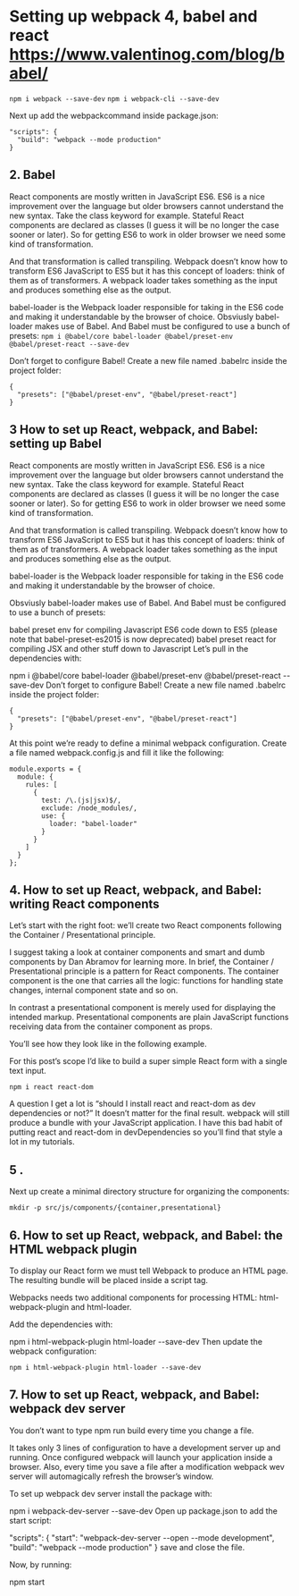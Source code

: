 # Setting up webpack 4, babel and react https://www.valentinog.com/blog/babel/


`npm i webpack --save-dev`
`npm i webpack-cli --save-dev`

Next up add the webpackcommand inside package.json:
```
"scripts": {
  "build": "webpack --mode production"
}
```



## 2.  Babel
React components are mostly written in JavaScript ES6. ES6 is a nice improvement over the language but older browsers cannot understand the new syntax. Take the class keyword for example. Stateful React components are declared as classes (I guess it will be no longer the case sooner or later). So for getting ES6 to work in older browser we need some kind of transformation.

And that transformation is called transpiling. Webpack doesn’t know how to transform ES6 JavaScript to ES5 but it has this concept of loaders: think of them as of transformers. A webpack loader takes something as the input and produces something else as the output.

babel-loader is the Webpack loader responsible for taking in the ES6 code and making it understandable by the browser of choice.
Obsviusly babel-loader makes use of Babel. And Babel must be configured to use a bunch of presets: `npm i @babel/core babel-loader @babel/preset-env @babel/preset-react --save-dev`

Don’t forget to configure Babel! Create a new file named .babelrc inside the project folder:
```
{
  "presets": ["@babel/preset-env", "@babel/preset-react"]
}
```

## 3 How to set up React, webpack, and Babel: setting up Babel
React components are mostly written in JavaScript ES6. ES6 is a nice improvement over the language but older browsers cannot understand the new syntax. Take the class keyword for example. Stateful React components are declared as classes (I guess it will be no longer the case sooner or later). So for getting ES6 to work in older browser we need some kind of transformation.

And that transformation is called transpiling. Webpack doesn’t know how to transform ES6 JavaScript to ES5 but it has this concept of loaders: think of them as of transformers. A webpack loader takes something as the input and produces something else as the output.

babel-loader is the Webpack loader responsible for taking in the ES6 code and making it understandable by the browser of choice.

Obsviusly babel-loader makes use of Babel. And Babel must be configured to use a bunch of presets:

babel preset env for compiling Javascript ES6 code down to ES5 (please note that babel-preset-es2015 is now deprecated)
babel preset react for compiling JSX and other stuff down to Javascript
Let’s pull in the dependencies with:

npm i @babel/core babel-loader @babel/preset-env @babel/preset-react --save-dev
Don’t forget to configure Babel! Create a new file named .babelrc inside the project folder:

```
{
  "presets": ["@babel/preset-env", "@babel/preset-react"]
}
```

At this point we’re ready to define a minimal webpack configuration.
Create a file named webpack.config.js and fill it like the following:

```
module.exports = {
  module: {
    rules: [
      {
        test: /\.(js|jsx)$/,
        exclude: /node_modules/,
        use: {
          loader: "babel-loader"
        }
      }
    ]
  }
};

```


## 4. How to set up React, webpack, and Babel: writing React components
Let’s start with the right foot: we’ll create two React components following the Container / Presentational principle.

I suggest taking a look at container components and smart and dumb components by Dan Abramov for learning more. In brief, the Container / Presentational principle is a pattern for React components. The container component is the one that carries all the logic: functions for handling state changes, internal component state and so on.

In contrast a presentational component is merely used for displaying the intended markup. Presentational components are plain JavaScript functions receiving data from the container component as props.

You’ll see how they look like in the following example.

For this post’s scope I’d like to build a super simple React form with a single text input.

`npm i react react-dom`

A question I get a lot is “should I install react and react-dom as dev dependencies or not?” It doesn’t matter for the final result. webpack will still produce a bundle with your JavaScript application. I have this bad habit of putting react and react-dom in devDependencies so you’ll find that style a lot in my tutorials.



## 5 .
Next up create a minimal directory structure for organizing the components:

`mkdir -p src/js/components/{container,presentational}`

## 6. How to set up React, webpack, and Babel: the HTML webpack plugin
To display our React form we must tell Webpack to produce an HTML page. The resulting bundle will be placed inside a script tag.

Webpacks needs two additional components for processing HTML: html-webpack-plugin and html-loader.

Add the dependencies with:

npm i html-webpack-plugin html-loader --save-dev
Then update the webpack configuration:

`npm i html-webpack-plugin html-loader --save-dev`


## 7. How to set up React, webpack, and Babel: webpack dev server
You don’t want to type npm run build every time you change a file.

It takes only 3 lines of configuration to have a development server up and running. Once configured webpack will launch your application inside a browser. Also, every time you save a file after a modification webpack wev server will automagically refresh the browser’s window.

To set up webpack dev server install the package with:

npm i webpack-dev-server --save-dev
Open up package.json to add the start script:

"scripts": {
  "start": "webpack-dev-server --open --mode development",
  "build": "webpack --mode production"
}
save and close the file.

Now, by running:

npm start